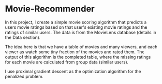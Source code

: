 # Movie-Recommender

In this project, I create a simple movie scoring algorithm that predicts a users movie ratings based on that user's existing movie ratings and the ratings of similar users. The data is from the MovieLens database (details in the Data section).

The idea here is that we have a table of movies and many viewers, and each viewer as watch some tiny fraction of the movies and rated them. The output of this algorithm is the completed table, where the missing ratings for each movie are calculated from group data (similar users). 

I use proximal gradient descent as the optimization algorithm for the penalized problem. 
